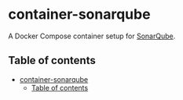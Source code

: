 # container-sonarqube

A Docker Compose container setup for [SonarQube](https://www.sonarsource.com/products/sonarqube/).

## Table of contents

- [container-sonarqube](#container-sonarqube)
  - [Table of contents](#table-of-contents)
